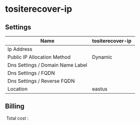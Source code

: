 # tositerecover-ip

## Settings


| Name | tositerecover-ip  |
| --- | --- |
| Ip Address |   |
| Public IP Allocation Method | Dynamic  |
| Dns Settings / Domain Name Label |   |
| Dns Settings / FQDN |   |
| Dns Settings / Reverse FQDN |   |
| Location | eastus  |

## Billing
 Total cost : 
